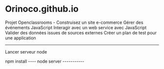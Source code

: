 # Orinoco.github.io
Projet Openclassrooms - Construisez un site e-commerce
Gérer des événements JavaScript Interagir avec un web service avec JavaScript 
Valider des données issues de sources externes 
Créer un plan de test pour une application

-----------------
Lancer serveur node 

npm install 
---- node server -----------
